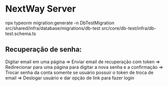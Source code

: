 # NextWay Server

npx typeorm migration:generate -n DbTestMigration src/shared/infra/database/migrations/db-test src/core/db-test/infra/db-test.schema.ts

## Recuperação de senha:
Digitar email em uma página => Enviar email de recuperação com token =>
Redirecionar para uma página para digitar a nova senha e a confirmação =>
Trocar senha da conta somente se usuário possuir o token de troca de email =>
Deslogar usuário e dar opção de link para fazer login
